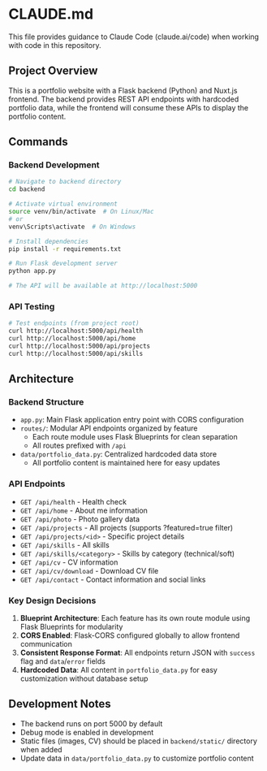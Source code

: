 # CLAUDE.md

This file provides guidance to Claude Code (claude.ai/code) when working with code in this repository.

## Project Overview

This is a portfolio website with a Flask backend (Python) and Nuxt.js frontend. The backend provides REST API endpoints with hardcoded portfolio data, while the frontend will consume these APIs to display the portfolio content.

## Commands

### Backend Development
```bash
# Navigate to backend directory
cd backend

# Activate virtual environment
source venv/bin/activate  # On Linux/Mac
# or
venv\Scripts\activate  # On Windows

# Install dependencies
pip install -r requirements.txt

# Run Flask development server
python app.py

# The API will be available at http://localhost:5000
```

### API Testing
```bash
# Test endpoints (from project root)
curl http://localhost:5000/api/health
curl http://localhost:5000/api/home
curl http://localhost:5000/api/projects
curl http://localhost:5000/api/skills
```

## Architecture

### Backend Structure
- `app.py`: Main Flask application entry point with CORS configuration
- `routes/`: Modular API endpoints organized by feature
  - Each route module uses Flask Blueprints for clean separation
  - All routes prefixed with `/api`
- `data/portfolio_data.py`: Centralized hardcoded data store
  - All portfolio content is maintained here for easy updates

### API Endpoints
- `GET /api/health` - Health check
- `GET /api/home` - About me information
- `GET /api/photo` - Photo gallery data  
- `GET /api/projects` - All projects (supports ?featured=true filter)
- `GET /api/projects/<id>` - Specific project details
- `GET /api/skills` - All skills
- `GET /api/skills/<category>` - Skills by category (technical/soft)
- `GET /api/cv` - CV information
- `GET /api/cv/download` - Download CV file
- `GET /api/contact` - Contact information and social links

### Key Design Decisions
1. **Blueprint Architecture**: Each feature has its own route module using Flask Blueprints for modularity
2. **CORS Enabled**: Flask-CORS configured globally to allow frontend communication
3. **Consistent Response Format**: All endpoints return JSON with `success` flag and `data`/`error` fields
4. **Hardcoded Data**: All content in `portfolio_data.py` for easy customization without database setup

## Development Notes

- The backend runs on port 5000 by default
- Debug mode is enabled in development
- Static files (images, CV) should be placed in `backend/static/` directory when added
- Update data in `data/portfolio_data.py` to customize portfolio content